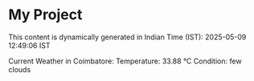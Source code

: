 # My Project

This content is dynamically generated in Indian Time (IST): 2025-05-09 12:49:06 IST


Current Weather in Coimbatore:
Temperature: 33.88 °C
Condition: few clouds
